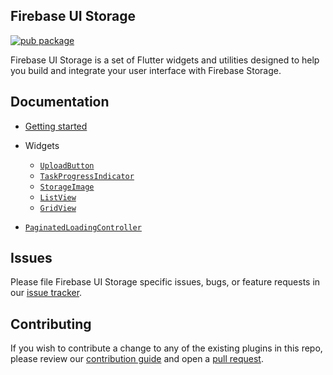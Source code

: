 ## Firebase UI Storage

[![pub package](https://img.shields.io/pub/v/firebase_ui_storage.svg)](https://pub.dev/packages/firebase_ui_storage)

Firebase UI Storage is a set of Flutter widgets and utilities designed to help you build and integrate your user interface with Firebase Storage.

## Documentation

- [Getting started](https://github.com/firebase/FirebaseUI-Flutter/tree/main/packages/firebase_ui_storage/doc/getting-started.md)
- Widgets

  - [`UploadButton`](https://github.com/firebase/FirebaseUI-Flutter/tree/main/packages/firebase_ui_storage/doc/upload-button.md)
  - [`TaskProgressIndicator`](https://github.com/firebase/FirebaseUI-Flutter/tree/main/packages/firebase_ui_storage/doc/task-progress-indicator.md)
  - [`StorageImage`](https://github.com/firebase/FirebaseUI-Flutter/tree/main/packages/firebase_ui_storage/doc/storage-image.md)
  - [`ListView`](https://github.com/firebase/FirebaseUI-Flutter/tree/main/packages/firebase_ui_storage/doc/list-view.md)
  - [`GridView`](https://github.com/firebase/FirebaseUI-Flutter/tree/main/packages/firebase_ui_storage/doc/grid-view.md)

- [`PaginatedLoadingController`](https://github.com/firebase/FirebaseUI-Flutter/tree/main/packages/firebase_ui_storage/doc/paginated-loading-controller.md)

## Issues

Please file Firebase UI Storage specific issues, bugs, or feature requests in our [issue tracker].

## Contributing

If you wish to contribute a change to any of the existing plugins in this repo, please review our [contribution guide] and open a [pull request].

[issue tracker]: https://github.com/firebase/FirebaseUI-Flutter/issues/new/choose
[contribution guide]: https://github.com/firebase/FirebaseUI-Flutter/blob/main/docs/contributing.md
[pull request]: https://github.com/firebase/FirebaseUI-Flutter/pulls

